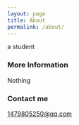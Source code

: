 ```yaml
---
layout: page
title: About
permalink: /about/
---
```


a student

### More Information

Nothing

### Contact me

[1479805250@qq.com](mailto:1479805250@qq.com)
